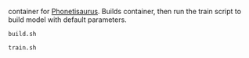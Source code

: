 container for [Phonetisaurus](https://github.com/AdolfVonKleist/Phonetisaurus). Builds container, then run the train script to build model with default parameters.

```
build.sh

train.sh
```
